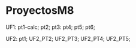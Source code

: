 # ProyectosM8
UF1:
pt1-calc;
pt2;
pt3:
pt4;
pt5;
pt6;

UF2:
pt1;
UF2_PT2;
UF2_PT3;
UF2_PT4;
UF2_PT5;
